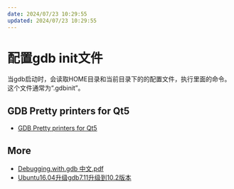 ```yaml
---
date: 2024/07/23 10:29:55
updated: 2024/07/23 10:29:55
---
```


# 配置gdb init文件

当gdb启动时，会读取HOME目录和当前目录下的的配置文件，执行里面的命令。这个文件通常为“.gdbinit”。

## GDB Pretty printers for Qt5

- [GDB Pretty printers for Qt5](https://github.com/Lekensteyn/qt5printers)

## More

- [Debugging.with.gdb 中文.pdf](https://github.com/shihyu/MyTool/blob/master/GDB/Debugging.with.gdb%20%E4%B8%AD%E6%96%87.pdf)
- [Ubuntu16.04升级gdb7.11升级到10.2版本](https://blog.csdn.net/qq_39153421/article/details/116753735)
